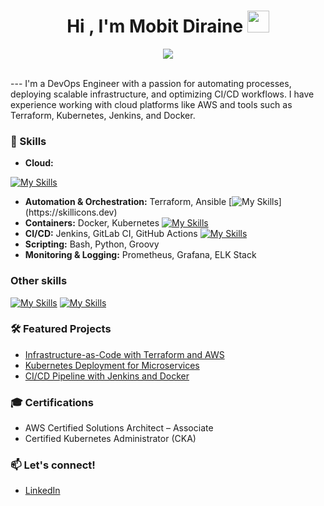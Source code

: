 
<h1 align="center"><b>Hi , I'm Mobit Diraine </b><img src="https://media.giphy.com/media/hvRJCLFzcasrR4ia7z/giphy.gif" width="35"></h1>
<!--  -->
<p align="center">
  <a href="https://github.com/DenverCoder1/readme-typing-svg"><img src="https://readme-typing-svg.herokuapp.com?font=Time+New+Roman&amp;color=cyan&amp;size=25&amp;center=true&amp;vCenter=true&amp;width=600&amp;height=100&amp;lines=Planning...;Development...;Continuous+Integration+(CI);Testing;Continuous-+Deployment+(CD)...;Monitoring..;Feedback...;Operations..;Continuous+Improvement."></a>
</p>
<br>
---
I'm a DevOps Engineer with a passion for automating processes, deploying scalable infrastructure, and optimizing CI/CD workflows. I have experience working with cloud platforms like AWS and tools such as Terraform, Kubernetes, Jenkins, and Docker.

### 🚀 Skills
- **Cloud:**

[![My Skills](https://skillicons.dev/icons?i=aws)](https://skillicons.dev)
- **Automation & Orchestration:** Terraform, Ansible
  [![My Skills](https://skillicons.dev/icons?i=terraform,ansible,)](https://skillicons.dev)
- **Containers:** Docker, Kubernetes
  [![My Skills](https://skillicons.dev/icons?i=docker,kubernetes)](https://skillicons.dev)
- **CI/CD:** Jenkins, GitLab CI, GitHub Actions
  [![My Skills](https://skillicons.dev/icons?i=Git,GitHub,Jenkins)](https://skillicons.dev)
- **Scripting:** Bash, Python, Groovy
- **Monitoring & Logging:** Prometheus, Grafana, ELK Stack

### Other skills
[![My Skills](https://skillicons.dev/icons?i=gcp,azure)](https://skillicons.dev)
[![My Skills](https://skillicons.dev/icons?i=)](https://skillicons.dev)
### 🛠️ Featured Projects
- [Infrastructure-as-Code with Terraform and AWS](https://github.com/tracy-devops/terraform-aws-infrastructure)
- [Kubernetes Deployment for Microservices](https://github.com/tracy-devops/kubernetes-microservices)
- [CI/CD Pipeline with Jenkins and Docker](https://github.com/tracy-devops/jenkins-cicd-pipeline)

### 🎓 Certifications
- AWS Certified Solutions Architect – Associate
- Certified Kubernetes Administrator (CKA)

### 📫 Let's connect!
- [LinkedIn](https://www.linkedin.com/in/tracy-devops/)


